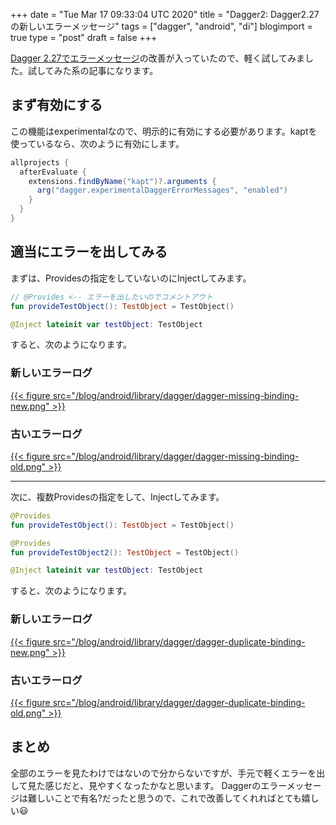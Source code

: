 +++
date = "Tue Mar 17 09:33:04 UTC 2020"
title = "Dagger2: Dagger2.27の新しいエラーメッセージ"
tags = ["dagger", "android", "di"]
blogimport = true
type = "post"
draft = false
+++

[Dagger 2.27でエラーメッセージ](https://github.com/google/dagger/releases/tag/dagger-2.27)の改善が入っていたので、軽く試してみました。試してみた系の記事になります。

## まず有効にする

この機能はexperimentalなので、明示的に有効にする必要があります。kaptを使っているなら、次のように有効にします。

```groovy
allprojects {
  afterEvaluate {
    extensions.findByName("kapt")?.arguments {
      arg("dagger.experimentalDaggerErrorMessages", "enabled")
    }
  }
}
```

## 適当にエラーを出してみる

まずは、Providesの指定をしていないのにInjectしてみます。

```kotlin
// @Provides <-- エラーを出したいのでコメントアウト
fun provideTestObject(): TestObject = TestObject()

@Inject lateinit var testObject: TestObject
```

すると、次のようになります。

### 新しいエラーログ

<a href="/blog/android/library/dagger/dagger-missing-binding-new.png">{{< figure src="/blog/android/library/dagger/dagger-missing-binding-new.png" >}}</a>

### 古いエラーログ

<a href="/blog/android/library/dagger/dagger-missing-binding-old.png">{{< figure src="/blog/android/library/dagger/dagger-missing-binding-old.png" >}}</a>

---

次に、複数Providesの指定をして、Injectしてみます。

```kotlin
@Provides
fun provideTestObject(): TestObject = TestObject()

@Provides
fun provideTestObject2(): TestObject = TestObject()

@Inject lateinit var testObject: TestObject
```

すると、次のようになります。

### 新しいエラーログ

<a href="/blog/android/library/dagger/dagger-duplicate-binding-new.png">{{< figure src="/blog/android/library/dagger/dagger-duplicate-binding-new.png" >}}</a>

### 古いエラーログ

<a href="/blog/android/library/dagger/dagger-duplicate-binding-old.png">{{< figure src="/blog/android/library/dagger/dagger-duplicate-binding-old.png" >}}</a>

## まとめ

全部のエラーを見たわけではないので分からないですが、手元で軽くエラーを出して見た感じだと、見やすくなったかなと思います。
Daggerのエラーメッセージは難しいことで有名?だったと思うので、これで改善してくれればとても嬉しい😃
